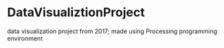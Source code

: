 # DataVisualiztionProject
data visualization project from 2017; made using Processing programming environment
